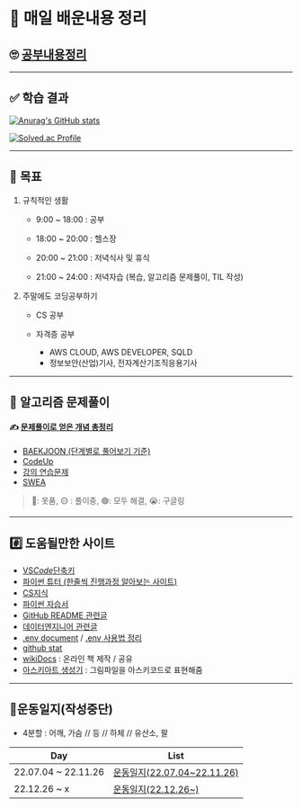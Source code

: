 # 📖 매일 배운내용 정리



## 🙄 [공부내용정리](./TIL/README.md)



---

## ✅ 학습 결과

[![Anurag's GitHub stats](https://github-readme-stats.vercel.app/api?username=Yoonsik-Shin&show_icons=true)](https://github.com/anuraghazra/github-readme-stats)

[![Solved.ac Profile](http://mazassumnida.wtf/api/v2/generate_badge?boj=pocket0994)](https://solved.ac/pocket0994/)



---

## 🎢 목표

1. 규칙적인 생활

    - 9:00 ~ 18:00 : 공부

    - 18:00 ~ 20:00 : 헬스장

    - 20:00 ~ 21:00 : 저녁식사 및 휴식

    - 21:00 ~ 24:00 : 저녁자습 (복습, 알고리즘 문제풀이, TIL 작성)



2. 주말에도 코딩공부하기

    - CS 공부
    - 자격증 공부

        - AWS CLOUD, AWS DEVELOPER, SQLD 
        - 정보보안(산업)기사, 전자계산기조직응용기사



---

## 🔞 알고리즘 문제풀이

#### ✍️ [문제풀이로 얻은 개념 총정리](./Algorism/README.md)

-   [BAEKJOON (단계별로 풀어보기 기준)](./Algorism/BAEKJOON/README.md)
-   [CodeUp](./Algorism/Codeup)
-   [강의 연습문제](./Algorism/연습문제)
-   [SWEA](./Algorism/SWEA)

> 🔴: 못품, 🟡 : 풀이중, 🟢: 모두 해결, 😭: 구글링



---

## #️⃣ 도움될만한 사이트

-   [VS*Code*단축키](./TIPs/VS_Code_단축키.md)
-   [파이썬 튜터 (한줄씩 진행과정 알아보는 사이트)](https://pythontutor.com/visualize.html#mode=edit)
-   [CS지식](https://github.com/JaeYeopHan/Interview_Question_for_Beginner#technical-interview-guidelines-for-beginners)
-   [파이썬 자습서](https://docs.python.org/ko/3/tutorial/index.html#the-python-tutorial)
-   [GitHub README 관련글](https://hphk-edu.notion.site/GitHub-Profile-README-b447c5bcfd5043d787c7d6bb21817c63)
-   [데이터엔지니어 관련글](https://github.com/Team-Neighborhood/I-want-to-study-Data-Science/wiki/%EB%8D%B0%EC%9D%B4%ED%84%B0-%EC%97%94%EC%A7%80%EB%8B%88%EC%96%B4)
-   [.env document](https://github.com/theskumar/python-dotenv) / [.env 사용법 정리](./TIPs/env활용.md)
-   [github stat](https://github.com/anuraghazra/github-readme-stats)
-   [wikiDocs](https://wikidocs.net/) : 온라인 책 제작 / 공유
-   [아스키아트 생성기](https://wepplication.github.io/tools/asciiArtGen/?fontSelector=Coinstak&userInput=%EC%95%84%EC%8A%A4%ED%82%A4) : 그림파일을 아스키코드로 표현해줌

    

---

## 💪운동일지(작성중단)

-   4분할 : 어깨, 가슴 // 등 // 하체 // 유산소, 팔

| Day                 | List                                                         |
| ------------------- | ------------------------------------------------------------ |
| 22.07.04 ~ 22.11.26 | [운동일지(22.07.04~22.11.26)](./운동일지/운동일지(22.07.04~22.11.26)) |
| 22.12.26 ~ x        | [운동일지(22.12.26~)](./운동일지/운동일지(22.12.26~))        |


